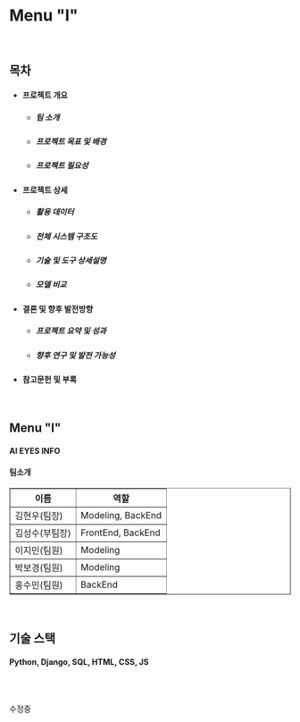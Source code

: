 # Menu "I"
<br>
<img width="https://user-images.githubusercontent.com/121409401/231132894-8961aa96-c22d-495d-9380-c0b91b0ee318.png"/>
<br>


## 목차
- #### 프로젝트 개요
	- ##### 팀 소개
	- ##### 프로젝트 목표 및 배경
	- ##### 프로젝트 필요성
- #### 프로젝트 상세
	- ##### 활용 데이터
	- ##### 전체 시스템 구조도
	- ##### 기술 및 도구 상세설명
	- ##### 모델 비교
- #### 결론 및 향후 발전방향
	- ##### 프로젝트 요약 및 성과
	- ##### 향후 연구 및 발전 가능성
- #### 참고문헌 및 부록

<br>

## Menu "I"
#### AI EYES INFO

<p align="justify">

#### 팀소개
<table border="1">
	<th>이름</th>
	<th>역할</th>
	<tr>
	    <td>김현우(팀장)</td>
	    <td>Modeling, BackEnd</td>
	</tr>
	<tr>
	    <td>김성수(부팀장)</td>
	    <td>FrontEnd, BackEnd</td>
	</tr>
	<tr>
      	    <td>이지민(팀원)</td>
	    <td>Modeling</td>
	</tr>
	    <td>박보경(팀원)</td>
	    <td>Modeling</td>
	<tr>
            <td>홍수민(팀원)</td>
	    <td>BackEnd</td>
	</tr>
</table>
</p>

<p align="center">
</p>

<br>

## 기술 스택
<p>
	
#### Python, Django, SQL, HTML, CSS, JS
	
</p>
<br>

## 
수정중
